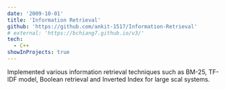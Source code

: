 ```yaml
---
date: '2009-10-01'
title: 'Information Retrieval'
github: 'https://github.com/ankit-1517/Information-Retrieval'
# external: 'https://bchiang7.github.io/v3/'
tech:
  - C++
showInProjects: true
---
```


Implemented various information retrieval techniques such as BM-25, TF-IDF model, Boolean retrieval and Inverted Index for large scal systems.
